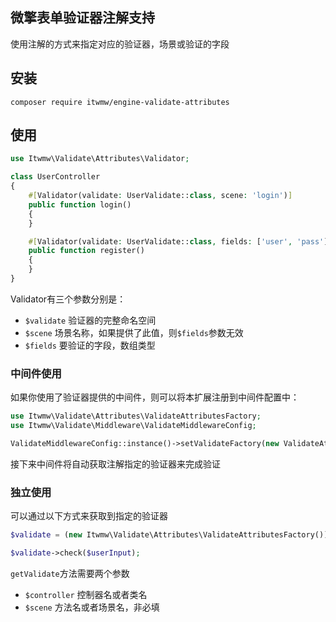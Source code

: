 ## 微擎表单验证器注解支持
使用注解的方式来指定对应的验证器，场景或验证的字段

## 安装
```shell
composer require itwmw/engine-validate-attributes
```

## 使用
```php
use Itwmw\Validate\Attributes\Validator;

class UserController
{
    #[Validator(validate: UserValidate::class, scene: 'login')]
    public function login()
    {
    }

    #[Validator(validate: UserValidate::class, fields: ['user', 'pass'])]
    public function register()
    {
    }
}
```

Validator有三个参数分别是：

- `$validate` 验证器的完整命名空间
- `$scene` 场景名称，如果提供了此值，则`$fields`参数无效
- `$fields` 要验证的字段，数组类型

### 中间件使用
如果你使用了验证器提供的中间件，则可以将本扩展注册到中间件配置中：
```php
use Itwmw\Validate\Attributes\ValidateAttributesFactory;
use Itwmw\Validate\Middleware\ValidateMiddlewareConfig;

ValidateMiddlewareConfig::instance()->setValidateFactory(new ValidateAttributesFactory());
```
接下来中间件将自动获取注解指定的验证器来完成验证

### 独立使用
可以通过以下方式来获取到指定的验证器
```php
$validate = (new Itwmw\Validate\Attributes\ValidateAttributesFactory())->getValidate(UserController::class,"login");

$validate->check($userInput);
```
`getValidate`方法需要两个参数
- `$controller` 控制器名或者类名
- `$scene` 方法名或者场景名，非必填
